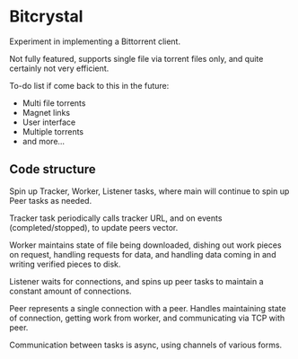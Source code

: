 # Bitcrystal

Experiment in implementing a Bittorrent client.

Not fully featured, supports single file via torrent files only, and quite certainly not very efficient.

To-do list if come back to this in the future:

- Multi file torrents
- Magnet links
- User interface
- Multiple torrents
- and more...

## Code structure

Spin up Tracker, Worker, Listener tasks, where main will continue to spin up Peer tasks as needed.

Tracker task periodically calls tracker URL, and on events (completed/stopped), to update peers vector.

Worker maintains state of file being downloaded, dishing out work pieces on request, handling requests for data, and handling data coming in and writing verified pieces to disk.

Listener waits for connections, and spins up peer tasks to maintain a constant amount of connections.

Peer represents a single connection with a peer. Handles maintaining state of connection, getting work from worker, and communicating via TCP with peer.

Communication between tasks is async, using channels of various forms.

